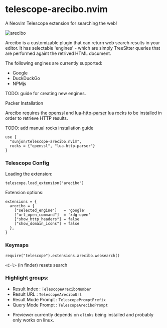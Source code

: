 # telescope-arecibo.nvim
A Neovim Telescope extension for searching the web!

![arecibo](https://user-images.githubusercontent.com/1448118/112658122-63a32c80-8e53-11eb-9797-71eb6176493e.gif)



Arecibo is a customizable plugin that can return web search results in your editor.
It has selectable 'engines' - which are simply TreeSitter queries that are performed againt the retrived HTML document.

The following engines are currently supported:

- Google
- DuckDuckGo
- NPMjs

TODO: guide for creating new engines.

Packer Installation

Arecibo requires the [openssl](https://luarocks.org/modules/zhaozg/openssl) and [lua-http-parser](https://luarocks.org/modules/brimworks/lua-http-parser) lua rocks to be installed in order to retrieve HTTP results.

TODO: add manual rocks installation guide

```
use {
  "sunjon/telescope-arecibo.nvim",
  rocks = {"openssl", "lua-http-parser"}
}
```

### Telescope Config

Loading the extension:

```
telescope.load_extension("arecibo")
```

Extension options:

```
extensions = {
  arecibo = {
    ["selected_engine"]   = 'google'
    ["url_open_command"]  = 'xdg-open'
    ["show_http_headers"] = false
    ["show_domain_icons"] = false
  },
}
```

### Keymaps

```
require("telescope").extensions.arecibo.websearch()
```

`<C-l>` (in finder) resets search

### Highlight groups:

- Result Index :       `TelescopeAreciboNumber`
- Result URL   :       `TelescopeAreciboUrl`
- Result Mode Prompt : `TelescopePromptPrefix`
- Query Mode Prompt  : `TelescopeAreciboPrompt`


* Previewer currently depends on `elinks` being installed and probably only works on linux.
